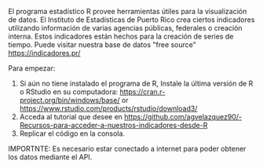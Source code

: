 El programa estadístico R provee herramientas útiles para la visualización de datos. El Instituto de Estadísticas de Puerto Rico crea ciertos indicadores utilizando información de varias agencias públicas, federales o creación interna. Estos indicadores están hechos para la creación de series de tiempo. Puede visitar nuestra base de datos "free source" https://indicadores.pr/

Para empezar:
1. Si aún no tiene instalado el programa de R, Instale la última versión de R o RStudio en su computadora:
https://cran.r-project.org/bin/windows/base/ or https://www.rstudio.com/products/rstudio/download3/
2. Acceda al tutorial que desee en https://github.com/agvelazquez90/-Recursos-para-acceder-a-nuestros-indicadores-desde-R
3. Replicar el código en la consola. 

IMPORTNTE:
Es necesario estar conectado a internet para poder obtener los datos mediante el API.
